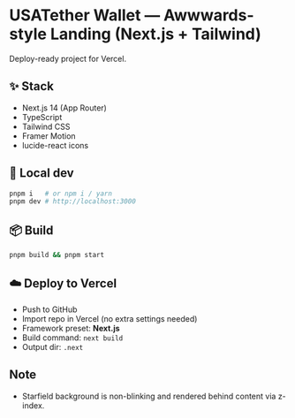 # USATether Wallet — Awwwards-style Landing (Next.js + Tailwind)

Deploy-ready project for Vercel.

## ✨ Stack
- Next.js 14 (App Router)
- TypeScript
- Tailwind CSS
- Framer Motion
- lucide-react icons

## 🚀 Local dev
```bash
pnpm i   # or npm i / yarn
pnpm dev # http://localhost:3000
```

## 📦 Build
```bash
pnpm build && pnpm start
```

## ☁️ Deploy to Vercel
- Push to GitHub
- Import repo in Vercel (no extra settings needed)
- Framework preset: **Next.js**
- Build command: `next build`
- Output dir: `.next`

## Note
- Starfield background is non-blinking and rendered behind content via z-index.
